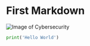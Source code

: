 # First Markdown
![Image of Cybersecurity](https://www.bitlyft.com/hubfs/Cybersecurity-solutions.jpeg)

```python
print('Hello World')
```
